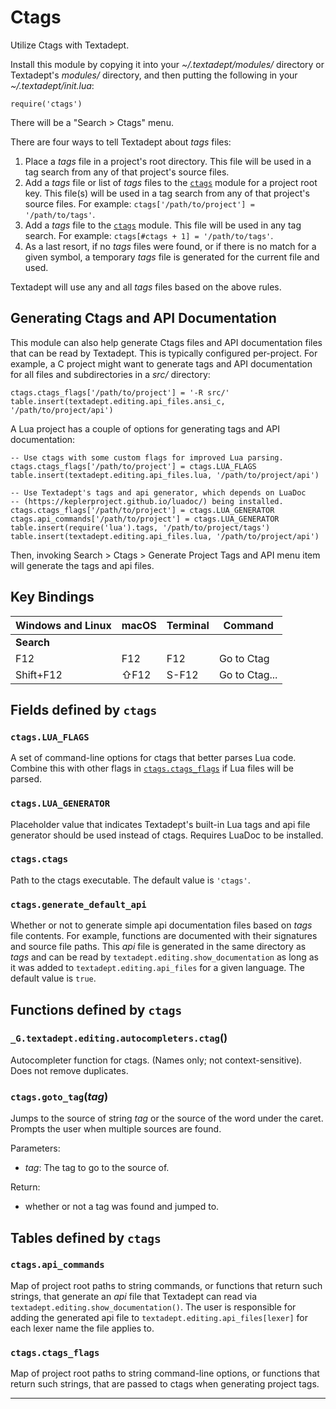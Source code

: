 # Ctags

Utilize Ctags with Textadept.

Install this module by copying it into your *~/.textadept/modules/* directory or Textadept's
*modules/* directory, and then putting the following in your *~/.textadept/init.lua*:

    require('ctags')

There will be a "Search > Ctags" menu.

There are four ways to tell Textadept about *tags* files:

  1. Place a *tags* file in a project's root directory. This file will be used in a tag
    search from any of that project's source files.
  2. Add a *tags* file or list of *tags* files to the [`ctags`](#ctags) module for a project root key.
     This file(s) will be used in a tag search from any of that project's source files. For
     example: `ctags['/path/to/project'] = '/path/to/tags'`.
  3. Add a *tags* file to the [`ctags`](#ctags) module. This file will be used in any tag search. For
     example: `ctags[#ctags + 1] = '/path/to/tags'`.
  4. As a last resort, if no *tags* files were found, or if there is no match for a given
     symbol, a temporary *tags* file is generated for the current file and used.

Textadept will use any and all *tags* files based on the above rules.

## Generating Ctags and API Documentation

This module can also help generate Ctags files and API documentation files that can be read
by Textadept. This is typically configured per-project. For example, a C project might want
to generate tags and API documentation for all files and subdirectories in a *src/* directory:

    ctags.ctags_flags['/path/to/project'] = '-R src/'
    table.insert(textadept.editing.api_files.ansi_c, '/path/to/project/api')

A Lua project has a couple of options for generating tags and API documentation:

    -- Use ctags with some custom flags for improved Lua parsing.
    ctags.ctags_flags['/path/to/project'] = ctags.LUA_FLAGS
    table.insert(textadept.editing.api_files.lua, '/path/to/project/api')

    -- Use Textadept's tags and api generator, which depends on LuaDoc
    -- (https://keplerproject.github.io/luadoc/) being installed.
    ctags.ctags_flags['/path/to/project'] = ctags.LUA_GENERATOR
    ctags.api_commands['/path/to/project'] = ctags.LUA_GENERATOR
    table.insert(require('lua').tags, '/path/to/project/tags')
    table.insert(textadept.editing.api_files.lua, '/path/to/project/api')

Then, invoking Search > Ctags > Generate Project Tags and API menu item will generate the
tags and api files.

## Key Bindings

Windows and Linux | macOS | Terminal | Command
-|-|-|-
**Search**| | |
F12 | F12 | F12 | Go to Ctag
Shift+F12 | ⇧F12 | S-F12 | Go to Ctag...

## Fields defined by `ctags`

<a id="ctags.LUA_FLAGS"></a>
### `ctags.LUA_FLAGS` 

A set of command-line options for ctags that better parses Lua code.
Combine this with other flags in [`ctags.ctags_flags`](#ctags.ctags_flags) if Lua files will be parsed.

<a id="ctags.LUA_GENERATOR"></a>
### `ctags.LUA_GENERATOR` 

Placeholder value that indicates Textadept's built-in Lua tags and api file generator should
be used instead of ctags. Requires LuaDoc to be installed.

<a id="ctags.ctags"></a>
### `ctags.ctags` 

Path to the ctags executable.
The default value is `'ctags'`.

<a id="ctags.generate_default_api"></a>
### `ctags.generate_default_api` 

Whether or not to generate simple api documentation files based on *tags* file contents. For
example, functions are documented with their signatures and source file paths.
This *api* file is generated in the same directory as *tags* and can be read by
`textadept.editing.show_documentation` as long as it was added to `textadept.editing.api_files`
for a given language.
The default value is `true`.


## Functions defined by `ctags`

<a id="_G.textadept.editing.autocompleters.ctag"></a>
### `_G.textadept.editing.autocompleters.ctag`()

Autocompleter function for ctags. (Names only; not context-sensitive).
Does not remove duplicates.

<a id="ctags.goto_tag"></a>
### `ctags.goto_tag`(*tag*)

Jumps to the source of string *tag* or the source of the word under the caret.
Prompts the user when multiple sources are found.

Parameters:

* *tag*:  The tag to go to the source of.

Return:

* whether or not a tag was found and jumped to.


## Tables defined by `ctags`

<a id="ctags.api_commands"></a>
### `ctags.api_commands`

Map of project root paths to string commands, or functions that return such strings, that
generate an *api* file that Textadept can read via `textadept.editing.show_documentation()`.
The user is responsible for adding the generated api file to
`textadept.editing.api_files[lexer]` for each lexer name the file applies to.

<a id="ctags.ctags_flags"></a>
### `ctags.ctags_flags`

Map of project root paths to string command-line options, or functions that return such
strings, that are passed to ctags when generating project tags.

---
